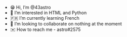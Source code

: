 - 😁 Hi, I’m @43astro
- 🌱 I’m interested in HTML and Python
- 🇫🇷 I’m currently learning French
- 💞️ I’m looking to collaborate on nothing at the moment
- ✉️ How to reach me - astro#2575

<!---
43astro/43astro is a ✨ special ✨ repository because its `README.md` (this file) appears on your GitHub profile.
You can click the Preview link to take a look at your changes.
--->
